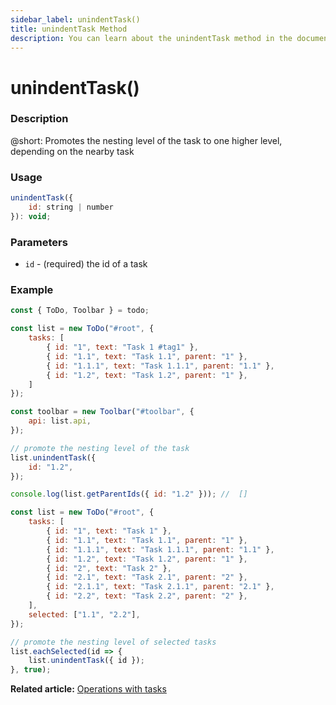 ```yaml
---
sidebar_label: unindentTask()
title: unindentTask Method
description: You can learn about the unindentTask method in the documentation of the DHTMLX JavaScript To Do List library. Browse developer guides and API reference, try out code examples and live demos, and download a free 30-day evaluation version of DHTMLX To Do List.
---
```


# unindentTask()

### Description

@short: Promotes the nesting level of the task to one higher level, depending on the nearby task

### Usage

~~~js
unindentTask({
    id: string | number
}): void;
~~~

### Parameters

- `id` - (required) the id of a task

### Example

~~~js {17-19,21} title="Example 1. Promoting the nesting level of one task"
const { ToDo, Toolbar } = todo;

const list = new ToDo("#root", {
	tasks: [
        { id: "1", text: "Task 1 #tag1" },
		{ id: "1.1", text: "Task 1.1", parent: "1" },
        { id: "1.1.1", text: "Task 1.1.1", parent: "1.1" },
		{ id: "1.2", text: "Task 1.2", parent: "1" },
    ]
});

const toolbar = new Toolbar("#toolbar", {
	api: list.api,
});

// promote the nesting level of the task
list.unindentTask({ 
    id: "1.2",
});

console.log(list.getParentIds({ id: "1.2" })); //  []
~~~

~~~js title="Example 2. Promoting the nesting level of multiple tasks"
const list = new ToDo("#root", {
	tasks: [
        { id: "1", text: "Task 1" },
		{ id: "1.1", text: "Task 1.1", parent: "1" },
        { id: "1.1.1", text: "Task 1.1.1", parent: "1.1" },
		{ id: "1.2", text: "Task 1.2", parent: "1" },
        { id: "2", text: "Task 2" },
		{ id: "2.1", text: "Task 2.1", parent: "2" },
        { id: "2.1.1", text: "Task 2.1.1", parent: "2.1" },
		{ id: "2.2", text: "Task 2.2", parent: "2" },
    ],
    selected: ["1.1", "2.2"],
});

// promote the nesting level of selected tasks
list.eachSelected(id => {
    list.unindentTask({ id });
}, true);
~~~

**Related article:** [Operations with tasks](guides/task_operations.md)